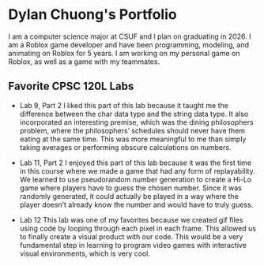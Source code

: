 
# Dylan Chuong's Portfolio

I am a computer science major at CSUF and I plan on graduating in 2026. I am a Roblox game developer and have been programming, modeling, and animating on Roblox for 5 years. I am working on my personal game on Roblox, as well as a game with my teammates.

## Favorite CPSC 120L Labs

* Lab 9, Part 2
    I liked this part of this lab because it taught me the difference between the char data type and the string data type. It also incorporated an interesting premise, which was the dining philosophers problem, where the philosophers’ schedules should never have them eating at the same time. This was more meaningful to me than simply taking averages or performing obscure calculations on numbers.

* Lab 11, Part 2
    I enjoyed this part of this lab because it was the first time in this course where we made a game that had any form of replayability. We learned to use pseudorandom number generation to create a Hi-Lo game where players have to guess the chosen number. Since it was randomly generated, it could actually be played in a way where the player doesn’t already know the number and would have to truly guess.

* Lab 12
    This lab was one of my favorites because we created gif files using code by looping through each pixel in each frame. This allowed us to finally create a visual product with our code. This would be a very fundamental step in learning to program video games with interactive visual environments, which is very cool.
